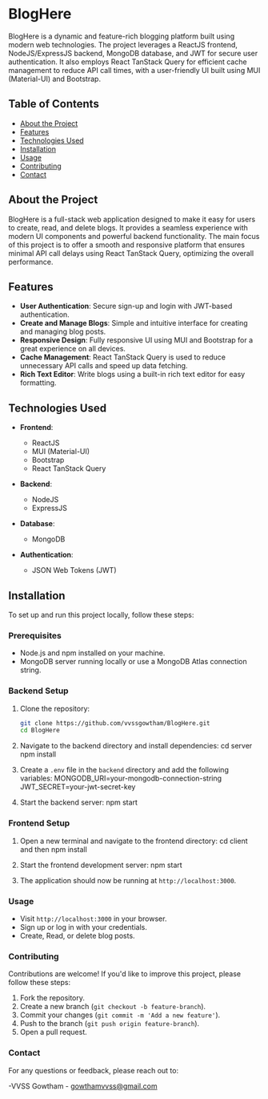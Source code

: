 # BlogHere

BlogHere is a dynamic and feature-rich blogging platform built using modern web technologies. The project leverages a ReactJS frontend, NodeJS/ExpressJS backend, MongoDB database, and JWT for secure user authentication. It also employs React TanStack Query for efficient cache management to reduce API call times, with a user-friendly UI built using MUI (Material-UI) and Bootstrap.

## Table of Contents

- [About the Project](#about-the-project)
- [Features](#features)
- [Technologies Used](#technologies-used)
- [Installation](#installation)
- [Usage](#usage)
- [Contributing](#contributing)
- [Contact](#contact)

## About the Project

BlogHere is a full-stack web application designed to make it easy for users to create, read, and delete blogs. It provides a seamless experience with modern UI components and powerful backend functionality. The main focus of this project is to offer a smooth and responsive platform that ensures minimal API call delays using React TanStack Query, optimizing the overall performance.

## Features

- **User Authentication**: Secure sign-up and login with JWT-based authentication.
- **Create and Manage Blogs**: Simple and intuitive interface for creating and managing blog posts.
- **Responsive Design**: Fully responsive UI using MUI and Bootstrap for a great experience on all devices.
- **Cache Management**: React TanStack Query is used to reduce unnecessary API calls and speed up data fetching.
- **Rich Text Editor**: Write blogs using a built-in rich text editor for easy formatting.

## Technologies Used

- **Frontend**: 
  - ReactJS
  - MUI (Material-UI)
  - Bootstrap
  - React TanStack Query

- **Backend**:
  - NodeJS
  - ExpressJS

- **Database**:
  - MongoDB

- **Authentication**:
  - JSON Web Tokens (JWT)

## Installation

To set up and run this project locally, follow these steps:

### Prerequisites
- Node.js and npm installed on your machine.
- MongoDB server running locally or use a MongoDB Atlas connection string.

### Backend Setup
1. Clone the repository:
   ```bash
   git clone https://github.com/vvssgowtham/BlogHere.git
   cd BlogHere

2. Navigate to the backend directory and install dependencies:
   cd server
   npm install

3. Create a `.env` file in the `backend` directory and add the following variables:
   MONGODB_URI=your-mongodb-connection-string
   JWT_SECRET=your-jwt-secret-key

4. Start the backend server:
   npm start

### Frontend Setup
1. Open a new terminal and navigate to the frontend directory: cd client and then npm install

2. Start the frontend development server: npm start

3. The application should now be running at `http://localhost:3000`.

### Usage

- Visit `http://localhost:3000` in your browser.
- Sign up or log in with your credentials.
- Create, Read, or delete blog posts.

### Contributing

Contributions are welcome! If you'd like to improve this project, please follow these steps:
1. Fork the repository.
2. Create a new branch (`git checkout -b feature-branch`).
3. Commit your changes (`git commit -m 'Add a new feature'`).
4. Push to the branch (`git push origin feature-branch`).
5. Open a pull request.

### Contact

For any questions or feedback, please reach out to:

-VVSS Gowtham - [gowthamvvss@gmail.com](mailto:gowthamvvss@gmail.com)
